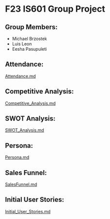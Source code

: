# F23 IS601 Group Project

## Group Members:
- Michael Brzostek
- Luis Leon
- Eesha Pasupuleti

## Attendance:
[Attendance.md](Attendance.md)

## Competitive Analysis:
[Competitive_Analysis.md](Competitive_Analysis.md)

## SWOT Analysis:
[SWOT_Analysis.md](SWOT_Analysis.md)

## Persona:
[Persona.md](Persona.md)

## Sales Funnel:
[SalesFunnel.md](SalesFunnel.md)

## Initial User Stories:
[Initial_User_Stories.md](Initial_User_Stories.md)
